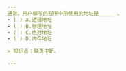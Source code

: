```yaml
---
通常，用户编写的程序中所使用的地址是_____ 。
- ( ) A.逻辑地址 
- ( ) B.物理地址 
- ( ) C.绝对地址 
- ( ) D.内存地址

> 知识点：缺页中断。

---
```

